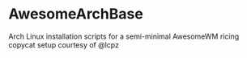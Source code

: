 # AwesomeArchBase
Arch Linux installation scripts for a semi-minimal AwesomeWM ricing copycat setup courtesy of @lcpz
